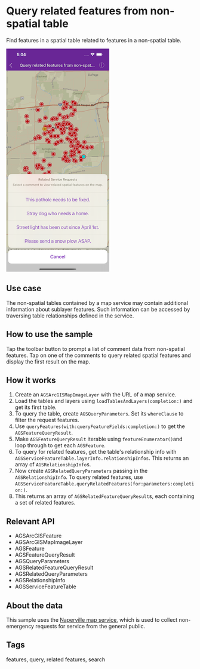 # Query related features from non-spatial table

Find features in a spatial table related to features in a non-spatial table.

![Query related features from non-spatial table](query-related-features-non-spatial-table-1.png)

## Use case

The non-spatial tables contained by a map service may contain additional information about sublayer features. Such information can be accessed by traversing table relationships defined in the service.

## How to use the sample

Tap the toolbar button to prompt a list of comment data from non-spatial features. Tap on one of the comments to query related spatial features and display the first result on the map.

## How it works

1. Create an `AGSArcGISMapImageLayer` with the URL of a map service.
2. Load the tables and layers using `loadTablesAndLayers(completion:)` and get its first table.
3. To query the table, create `AGSQueryParameters`. Set its `whereClause` to filter the request features.
4. Use `queryFeatures(with:queryFeatureFields:completion:)` to get the `AGSFeatureQueryResult`.
5. Make `AGSFeatureQueryResult` iterable using `featureEnumerator()`and loop through to get each `AGSFeature`.
6. To query for related features, get the table's relationship info with `AGSServiceFeatureTable.layerInfo.relationshipInfos`. This returns an array of `AGSRelationshipInfo`s.
7. Now create `AGSRelatedQueryParameters` passing in the `AGSRelationshipInfo`. To query related features, use `AGSServiceFeatureTable.queryRelatedFeatures(for:parameters:completion:)`.
8. This returns an array of `AGSRelatedFeatureQueryResult`s, each containing a set of related features.

## Relevant API

* AGSArcGISFeature
* AGSArcGISMapImageLayer
* AGSFeature
* AGSFeatureQueryResult
* AGSQueryParameters
* AGSRelatedFeatureQueryResult
* AGSRelatedQueryParameters
* AGSRelationshipInfo
* AGSServiceFeatureTable

## About the data

This sample uses the [Naperville map service](https://sampleserver6.arcgisonline.com/arcgis/rest/services/ServiceRequest/MapServer), which is used to collect non-emergency requests for service from the general public.

## Tags

features, query, related features, search
